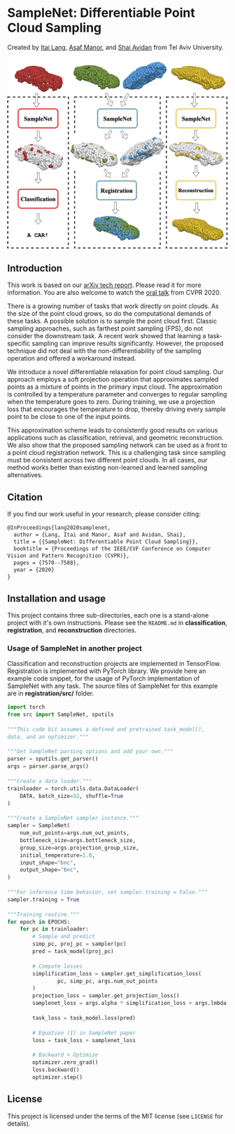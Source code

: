 # SampleNet: Differentiable Point Cloud Sampling
Created by [Itai Lang](https://itailang.github.io/), [Asaf Manor](https://www.linkedin.com/in/asaf-manor-446979101/), and [Shai Avidan](http://www.eng.tau.ac.il/~avidan/) from Tel Aviv University.

![teaser](./doc/teaser.png)

## Introduction
This work is based on our [arXiv tech report](https://arxiv.org/abs/1912.03663). Please read it for more information. You are also welcome to watch the [oral talk](https://youtu.be/wOKlqnJ0XcE) from CVPR 2020.

There is a growing number of tasks that work directly on point clouds. As the size of the point cloud grows, so do the computational demands of these tasks. A possible solution is to sample the point cloud first. Classic sampling approaches, such as farthest point sampling (FPS), do not consider the downstream task. A recent work showed that learning a task-specific sampling can improve results significantly. However, the proposed technique did not deal with the non-differentiability of the sampling operation and offered a workaround instead.

We introduce a novel differentiable relaxation for point cloud sampling. Our approach employs a soft projection operation that approximates sampled points as a mixture of points in the primary input cloud. The approximation is controlled by a temperature parameter and converges to regular sampling when the temperature goes to zero. During training, we use a projection loss that encourages the temperature to drop, thereby driving every sample point to be close to one of the input points.

This approximation scheme leads to consistently good results on various applications such as classification, retrieval, and geometric reconstruction. We also show that the proposed sampling network can be used as a front to a point cloud registration network. This is a challenging task since sampling must be consistent across two different point clouds. In all cases, our method works better than existing non-learned and learned sampling alternatives.

## Citation
If you find our work useful in your research, please consider citing:

	@InProceedings{lang2020samplenet,
	  author = {Lang, Itai and Manor, Asaf and Avidan, Shai},
	  title = {{SampleNet: Differentiable Point Cloud Sampling}},
	  booktitle = {Proceedings of the IEEE/CVF Conference on Computer Vision and Pattern Recognition (CVPR)},
	  pages = {7578--7588},
	  year = {2020}
	}

## Installation and usage
This project contains three sub-directories, each one is a stand-alone project with it's own instructions. Please see the `README.md` in **classification**, **registration**, and **reconstruction** directories.

### Usage of SampleNet in another project
Classification and reconstruction projects are implemented in TensorFlow. Registration is implemented with PyTorch library. We provide here an example code snippet, for the usage of PyTorch implementation of SampleNet with any task. The source files of SampleNet for this example are in **registration/src/** folder.
```python
import torch
from src import SampleNet, sputils

"""This code bit assumes a defined and pretrained task_model(),
data, and an optimizer."""

"""Get SampleNet parsing options and add your own."""
parser = sputils.get_parser()
args = parser.parse_args()

"""Create a data loader."""
trainloader = torch.utils.data.DataLoader(
    DATA, batch_size=32, shuffle=True
)

"""Create a SampleNet sampler instance."""
sampler = SampleNet(
    num_out_points=args.num_out_points,
    bottleneck_size=args.bottleneck_size,
    group_size=args.projection_group_size,
    initial_temperature=1.0,
    input_shape="bnc",
    output_shape="bnc",
)

"""For inference time behavior, set sampler.training = False."""
sampler.training = True

"""Training routine."""
for epoch in EPOCHS:
    for pc in trainloader:
        # Sample and predict
        simp_pc, proj_pc = sampler(pc)
        pred = task_model(proj_pc)

        # Compute losses
        simplification_loss = sampler.get_simplification_loss(
                pc, simp_pc, args.num_out_points
        )
        projection_loss = sampler.get_projection_loss()
        samplenet_loss = args.alpha * simplification_loss + args.lmbda * projection_loss

        task_loss = task_model.loss(pred)

        # Equation (1) in SampleNet paper
        loss = task_loss + samplenet_loss

        # Backward + Optimize
        optimizer.zero_grad()
        loss.backward()
        optimizer.step()
```

## License
This project is licensed under the terms of the MIT license (see `LICENSE` for details).
